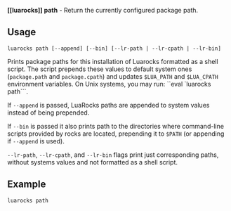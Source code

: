 **[[luarocks]] path** - Return the currently configured package path.

## Usage

`luarocks path [--append] [--bin] [--lr-path | --lr-cpath | --lr-bin]`

Prints package paths for this installation of Luarocks formatted
as a shell script. The script prepends these values to default system ones
(`package.path` and `package.cpath`) and updates `$LUA_PATH` and
`$LUA_CPATH` environment variables. On Unix systems, you may run: ``eval `luarocks path```.

If `--append` is passed, LuaRocks paths are appended to system values
instead of being prepended.

If `--bin` is passed it also prints path to the directories where
command-line scripts provided by rocks are located, prepending it to
`$PATH` (or appending if `--append` is used).

`--lr-path`, `--lr-cpath`, and `--lr-bin` flags print just corresponding
paths, without systems values and not formatted as a shell script.

## Example

```
luarocks path
```
